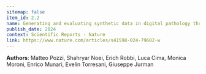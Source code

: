 ```yaml
---
sitemap: false
item_id: 2.2
name: Generating and evaluating synthetic data in digital pathology through diffusion models
publish_date: 2024
context: Scientific Reports - Nature
link: https://www.nature.com/articles/s41598-024-79602-w
---
```


**Authors**: Matteo Pozzi, Shahryar Noei, Erich Robbi, Luca Cima, Monica Moroni, Enrico Munari, Evelin Torresani, Giuseppe Jurman